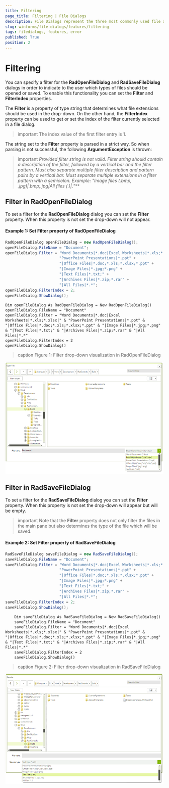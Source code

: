 ```yaml
---
title: Filtering
page_title: Filtering | File Dialogs
description: File Dialogs represent the three most commonly used file and folder manipulation dialogs
slug: winforms/file-dialogs/features/filtering
tags: filedialogs, features, error
published: True
position: 2 
---
```


# Filtering

You can specify a filter for the **RadOpenFileDialog** and **RadSaveFileDialog** dialogs in order to indicate to the user which types of files should be opened or saved. To enable this functionality you can set the **Filter** and **FilterIndex** properties.

The **Filter** is a property of type string that determines what file extensions should be used in the drop-down. On the other hand, the **FilterIndex** property can be used to get or set the index of the filter currently selected in a file dialog.

>important The index value of the first filter entry is 1.

The string set to the **Filter** property is parsed in a strict way. So when parsing is not successful, the following **ArgumentException** is thrown:

>important ***Provided filter string is not valid. Filter string should contain a description of the filter, followed by a vertical bar and the filter pattern. Must also separate multiple filter description and pattern pairs by a vertical bar. Must separate multiple extensions in a filter pattern with a semicolon. Example: "Image files (*.bmp, *.jpg)|*.bmp;*.jpg|All files (*.*)|*.*"***

## Filter in RadOpenFileDialog

To set a filter for the **RadOpenFileDialog** dialog you can set the **Filter** property. When this property is not set the drop-down will not appear.

####  Example 1: Set Filter property of RadOpenFileDialog 

````C#
RadOpenFileDialog openFileDialog = new RadOpenFileDialog();
openFileDialog.FileName = "Document";
openFileDialog.Filter = "Word Documents|*.doc|Excel Worksheets|*.xls;*.xlsx|" +
                        "PowerPoint Presentations|*.ppt" +
                        "|Office Files|*.doc;*.xls;*.xlsx;*.ppt" +
                        "|Image Files|*.jpg;*.png" +
                        "|Text Files|*.txt;" +
                        "|Archives Files|*.zip;*.rar" +
                        "|All Files|*.*";
openFileDialog.FilterIndex = 2;
openFileDialog.ShowDialog();


````
````VB.NET
Dim openFileDialog As RadOpenFileDialog = New RadOpenFileDialog()
openFileDialog.FileName = "Document"
openFileDialog.Filter = "Word Documents|*.doc|Excel Worksheets|*.xls;*.xlsx|" & "PowerPoint Presentations|*.ppt" & "|Office Files|*.doc;*.xls;*.xlsx;*.ppt" & "|Image Files|*.jpg;*.png" & "|Text Files|*.txt;" & "|Archives Files|*.zip;*.rar" & "|All Files|*.*"
openFileDialog.FilterIndex = 2
openFileDialog.ShowDialog()

````

>caption Figure 1: Filter drop-down visualization in RadOpenFileDialog 

![winforms/file-dialogs-features-filtering 001](images/file-dialogs-features-filtering001.png) 

## Filter in RadSaveFileDialog

To set a filter for the **RadSaveFileDialog** dialog you can set the **Filter** property. When this property is not set the drop-down will appear but will be empty.

>important Note that the **Filter** property does not only filter the files in the main pane but also determines the type of the file which will be saved.

####  Example 2: Set Filter property of RadSaveFileDialog 

````C#
RadSaveFileDialog saveFileDialog = new RadSaveFileDialog(); 
saveFileDialog.FileName = "Document"; 
saveFileDialog.Filter = "Word Documents|*.doc|Excel Worksheets|*.xls;*.xlsx|" +
                        "PowerPoint Presentations|*.ppt" +
                        "|Office Files|*.doc;*.xls;*.xlsx;*.ppt" +
                        "|Image Files|*.jpg;*.png" +
                        "|Text Files|*.txt;" +
                        "|Archives Files|*.zip;*.rar" +
                        "|All Files|*.*"; 
saveFileDialog.FilterIndex = 2; 
saveFileDialog.ShowDialog(); 

````
````VB.NET
    Dim saveFileDialog As RadSaveFileDialog = New RadSaveFileDialog()
    saveFileDialog.FileName = "Document"
    saveFileDialog.Filter = "Word Documents|*.doc|Excel Worksheets|*.xls;*.xlsx|" & "PowerPoint Presentations|*.ppt" & "|Office Files|*.doc;*.xls;*.xlsx;*.ppt" & "|Image Files|*.jpg;*.png" & "|Text Files|*.txt;" & "|Archives Files|*.zip;*.rar" & "|All Files|*.*"
    saveFileDialog.FilterIndex = 2
    saveFileDialog.ShowDialog()

````

>caption Figure 2: Filter drop-down visualization in RadSaveFileDialog

![winforms/file-dialogs-features-filtering 002](images/file-dialogs-features-filtering002.png) 